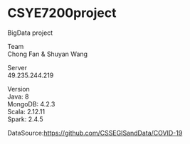 # CSYE7200project
BigData project

Team  
Chong Fan & Shuyan Wang  
  
Server  
49.235.244.219  
  
Version  
Java: 8  
MongoDB: 4.2.3  
Scala: 2.12.11  
Spark: 2.4.5  

DataSource:https://github.com/CSSEGISandData/COVID-19